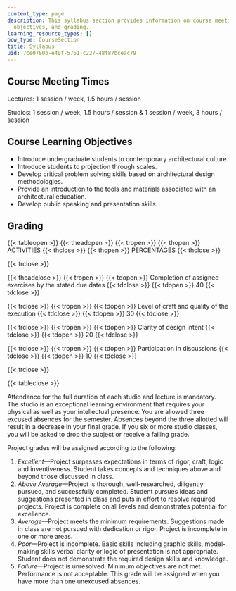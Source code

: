 ```yaml
---
content_type: page
description: This syllabus section provides information on course meeting times, learning
  objectives, and grading.
learning_resource_types: []
ocw_type: CourseSection
title: Syllabus
uid: 7ce0780b-e40f-5761-c227-48f87bceac79
---
```


Course Meeting Times
--------------------

Lectures: 1 session / week, 1.5 hours / session

Studios: 1 session / week, 1.5 hours / session & 1 session / week, 3 hours / session

Course Learning Objectives
--------------------------

*   Introduce undergraduate students to contemporary architectural culture.
*   Introduce students to projection through scales.
*   Develop critical problem solving skills based on architectural design methodologies.
*   Provide an introduction to the tools and materials associated with an architectural education.
*   Develop public speaking and presentation skills.

Grading
-------

{{< tableopen >}}
{{< theadopen >}}
{{< tropen >}}
{{< thopen >}}
ACTIVITIES
{{< thclose >}}
{{< thopen >}}
PERCENTAGES
{{< thclose >}}

{{< trclose >}}

{{< theadclose >}}
{{< tropen >}}
{{< tdopen >}}
Completion of assigned exercises by the stated due dates
{{< tdclose >}}
{{< tdopen >}}
40
{{< tdclose >}}

{{< trclose >}}
{{< tropen >}}
{{< tdopen >}}
Level of craft and quality of the execution
{{< tdclose >}}
{{< tdopen >}}
30
{{< tdclose >}}

{{< trclose >}}
{{< tropen >}}
{{< tdopen >}}
Clarity of design intent
{{< tdclose >}}
{{< tdopen >}}
20
{{< tdclose >}}

{{< trclose >}}
{{< tropen >}}
{{< tdopen >}}
Participation in discussions
{{< tdclose >}}
{{< tdopen >}}
10
{{< tdclose >}}

{{< trclose >}}

{{< tableclose >}}

Attendance for the full duration of each studio and lecture is mandatory. The studio is an exceptional learning environment that requires your physical as well as your intellectual presence. You are allowed three excused absences for the semester. Absences beyond the three allotted will result in a decrease in your final grade. If you six or more studio classes, you will be asked to drop the subject or receive a failing grade.

Project grades will be assigned according to the following:

1.  _Excellent_—Project surpasses expectations in terms of rigor, craft, logic and inventiveness. Student takes concepts and techniques above and beyond those discussed in class.
2.  _Above Average_—Project is thorough, well-researched, diligently pursued, and successfully completed. Student pursues ideas and suggestions presented in class and puts in effort to resolve required projects. Project is complete on all levels and demonstrates potential for excellence.
3.  _Average_—Project meets the minimum requirements. Suggestions made in class are not pursued with dedication or rigor. Project is incomplete in one or more areas.
4.  _Poor_—Project is incomplete. Basic skills including graphic skills, model-making skills verbal clarity or logic of presentation is not appropriate. Student does not demonstrate the required design skills and knowledge.
5.  _Failure_—Project is unresolved. Minimum objectives are not met. Performance is not acceptable. This grade will be assigned when you have more than one unexcused absences.
